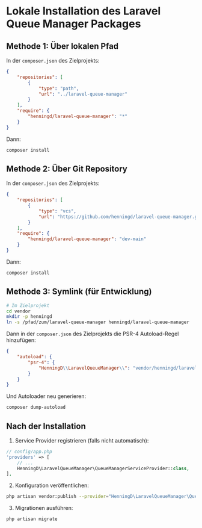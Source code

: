 # Lokale Installation des Laravel Queue Manager Packages

## Methode 1: Über lokalen Pfad

In der `composer.json` des Zielprojekts:

```json
{
    "repositories": [
        {
            "type": "path",
            "url": "../laravel-queue-manager"
        }
    ],
    "require": {
        "henningd/laravel-queue-manager": "*"
    }
}
```

Dann:
```bash
composer install
```

## Methode 2: Über Git Repository

In der `composer.json` des Zielprojekts:

```json
{
    "repositories": [
        {
            "type": "vcs",
            "url": "https://github.com/henningd/laravel-queue-manager.git"
        }
    ],
    "require": {
        "henningd/laravel-queue-manager": "dev-main"
    }
}
```

Dann:
```bash
composer install
```

## Methode 3: Symlink (für Entwicklung)

```bash
# Im Zielprojekt
cd vendor
mkdir -p henningd
ln -s /pfad/zum/laravel-queue-manager henningd/laravel-queue-manager
```

Dann in der `composer.json` des Zielprojekts die PSR-4 Autoload-Regel hinzufügen:

```json
{
    "autoload": {
        "psr-4": {
            "HenningD\\LaravelQueueManager\\": "vendor/henningd/laravel-queue-manager/src/"
        }
    }
}
```

Und Autoloader neu generieren:
```bash
composer dump-autoload
```

## Nach der Installation

1. Service Provider registrieren (falls nicht automatisch):
```php
// config/app.php
'providers' => [
    // ...
    HenningD\LaravelQueueManager\QueueManagerServiceProvider::class,
],
```

2. Konfiguration veröffentlichen:
```bash
php artisan vendor:publish --provider="HenningD\LaravelQueueManager\QueueManagerServiceProvider"
```

3. Migrationen ausführen:
```bash
php artisan migrate